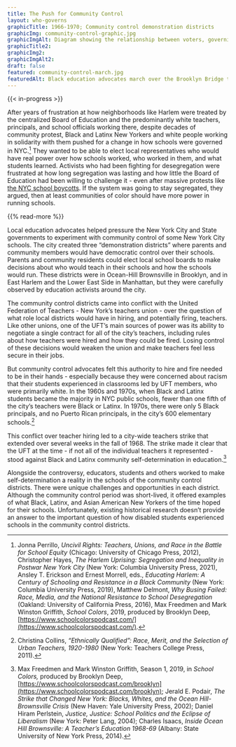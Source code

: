 ```yaml
--- 
title: The Push for Community Control
layout: who-governs
graphicTitle: 1966-1970; Community control demonstration districts
graphicImg: community-control-graphic.jpg
graphicImgAlt: Diagram showing the relationship between voters, governing board for a neighborhood, and the school system as part of an experiment
graphicTitle2:  
graphicImg2: 
graphicImgAlt2: 
draft: false
featured: community-control-march.jpg
featuredAlt: Black education advocates march over the Brooklyn Bridge together, arms linked. A large sign reads &quot;Self-Determination for Black Communities, Youth Against War & Fascism&quot;
--- 
```


{{< in-progress >}}

After years of frustration at how neighborhoods like Harlem were treated by the centralized Board of Education and the predominantly white teachers, principals, and school officials working there, despite decades of community protest, Black and Latinx New Yorkers and white people working in solidarity with them pushed for a change in how schools were governed in NYC.[^1] They wanted to be able to elect local representatives who would have real power over how schools worked, who worked in them, and what students learned. Activists who had been fighting for desegregation were frustrated at how long segregation was lasting and how little the Board of Education had been willing to challenge it - even after massive protests like [the NYC school boycotts](/topics/boycotting-ny-schools/). If the system was going to stay segregated, they argued, then at least communities of color should have more power in running schools.

{{% read-more %}}

Local education advocates helped pressure the New York City and State governments to experiment with community control of some New York City schools. The city created three “demonstration districts” where parents and community members would have democratic control over their schools. Parents and community residents could elect local school boards to make decisions about who would teach in their schools and how the schools would run. These districts were in Ocean-Hill Brownsville in Brooklyn, and in East Harlem and the Lower East Side in Manhattan, but they were carefully observed by education activists around the city.

The community control districts came into conflict with the United Federation of Teachers - New York’s teachers union - over the question of what role local districts would have in hiring, and potentially firing, teachers. Like other unions, one of the UFT’s main sources of power was its ability to negotiate a single contract for all of the city’s teachers, including rules about how teachers were hired and how they could be fired. Losing control of these decisions would weaken the union and make teachers feel less secure in their jobs.

But community control advocates felt this authority to hire and fire needed to be in their hands - especially because they were concerned about racism that their students experienced in classrooms led by UFT members, who were primarily white. In the 1960s and 1970s, when Black and Latinx students became the majority in NYC public schools, fewer than one fifth of the city’s teachers were Black or Latinx. In 1970s, there were only 5 Black principals, and no Puerto Rican principals, in the city’s 600 elementary schools.[^2]

This conflict over teacher hiring led to a city-wide teachers strike that extended over several weeks in the fall of 1968. The strike made it clear that the UFT at the time - if not all of the individual teachers it represented - stood against Black and Latinx community self-determination in education.[^3]

Alongside the controversy, educators, students and others worked to make self-determination a reality in the schools of the community control districts. There were unique challenges and opportunities in each district. Although the community control period was short-lived, it offered examples of what Black, Latinx, and Asian American New Yorkers of the time hoped for their schools. Unfortunately, existing historical research doesn’t provide an answer to the important question of how disabled students experienced schools in the community control districts.

[^1]:  Jonna Perrillo, *Uncivil Rights: Teachers, Unions, and Race in the Battle for School Equity* (Chicago: University of Chicago Press, 2012), Christopher Hayes, *The Harlem Uprising: Segregation and Inequality in Postwar New York City* (New York: Columbia University Press, 2021), Ansley T. Erickson and Ernest Morrell, eds., *Educating Harlem: A Century of Schooling and Resistance in a Black Community* (New York: Columbia University Press, 2019), Matthew Delmont, *Why Busing Failed: Race, Media, and the National Resistance to School Desegregation* (Oakland: University of California Press, 2016), Max Freedmen and Mark Winston Griffith, *School Colors*, 2019, produced by Brooklyn Deep,[https://www.schoolcolorspodcast.com/](https://www.schoolcolorspodcast.com/).

[^2]: Christina Collins, *“Ethnically Qualified”: Race, Merit, and the Selection of Urban Teachers, 1920-1980* (New York: Teachers College Press, 2011).

[^3]: Max Freedmen and Mark Winston Griffith, Season 1, 2019, in *School Colors,* produced by Brooklyn Deep, [https://www.schoolcolorspodcast.com/brooklyn](https://www.schoolcolorspodcast.com/brooklyn); Jerald E. Podair, *The Strike that Changed New York: Blacks, Whites, and the Ocean Hill-Brownsville Crisis* (New Haven: Yale University Press, 2002); Daniel Hiram Perlstein, *Justice, Justice: School Politics and the Eclipse of Liberalism* (New York: Peter Lang, 2004); Charles Isaacs, *Inside Ocean Hill Brownsville: A Teacher’s Education 1968-69* (Albany: State University of New York Press, 2014).
